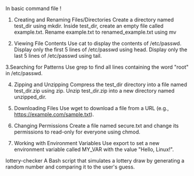 In basic command file !

1. Creating and Renaming Files/Directories
Create a directory named test_dir using mkdir.
Inside test_dir, create an empty file called example.txt.
Rename example.txt to renamed_example.txt using mv

2. Viewing File Contents
Use cat to display the contents of /etc/passwd.
Display only the first 5 lines of /etc/passwd using head.
Display only the last 5 lines of /etc/passwd using tail.

3.Searching for Patterns
Use grep to find all lines containing the word "root" in /etc/passwd.

4. Zipping and Unzipping
Compress the test_dir directory into a file named test_dir.zip using zip.
Unzip test_dir.zip into a new directory named unzipped_dir.


5. Downloading Files
Use wget to download a file from a URL (e.g., https://example.com/sample.txt).

6. Changing Permissions
Create a file named secure.txt and change its permissions to read-only for everyone using chmod.

7. Working with Environment Variables
Use export to set a new environment variable called MY_VAR with the value "Hello, Linux!".

lottery-checker
 A Bash script that simulates a lottery draw by generating a random number and comparing it to the user's guess.
